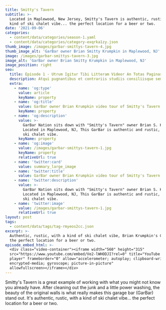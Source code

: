 ```yaml
---
title: Smitty's Tavern
subtitle: >-
  Located in Maplewood, New Jersey, Smitty's Tavern is authentic, rustic, with a
  kind of ski chalet vibe... the perfect location for a beer or two.
date: '2021-09-06'
categories:
  - content/data/categories/season-1.yaml
  - content/data/categories/category-exqrka1zy.json
thumb_image: /images/garbar-smittys-tavern-4.jpg
thumb_image_alt: 'GarBar owner Brian Smitty Krumpkin in Maplewood, NJ'
image: /images/garbar-smittys-tavern-3.jpg
image_alt: 'GarBar owner Brian Smitty Krumpkin in Maplewood, NJ'
image_position: right
seo:
  title: Episode 1 - Utrum Igitur Tibi Litteram Videor An Totas Paginas
  description: Atqui pugnantibus et contrariis studiis consiliisque semper utens nihil
  extra:
    - name: 'og:type'
      value: article
      keyName: property
    - name: 'og:title'
      value: GarBar owner Brian Krumpkin video tour of Smitty's Tavern
      keyName: property
    - name: 'og:description'
      value: >-
        GarBar Nation sits down with "Smitty's Tavern" owner Brian S. Krumpkin.
        Located in Maplewood, NJ, This GarBar is authentic and rustic, with a
        ski chalet vibe.
      keyName: property
    - name: 'og:image'
      value: /images/garbar-smittys-tavern-1.jpg
      keyName: property
      relativeUrl: true
    - name: 'twitter:card'
      value: summary_large_image
    - name: 'twitter:title'
      value: GarBar owner Brian Krumpkin video tour of Smitty's Tavern
    - name: 'twitter:description'
      value: >-
        GarBar Nation sits down with "Smitty's Tavern" owner Brian S. Krumpkin.
        Located in Maplewood, NJ, This GarBar is authentic and rustic, with a
        ski chalet vibe.
    - name: 'twitter:image'
      value: /images/garbar-smittys-tavern-1.jpg
      relativeUrl: true
layout: post
tags:
  - content/data/tags/tag-rmyeos2cc.json
excerpt: >-
  Authentic, rustic, with a kind of ski chalet vibe, Brian Krumpkin's GarBar is
  the perfect location for a beer or two.
episode_embed_html: >-
  <div class="video-container"><iframe width="560" height="315"
  src="https://www.youtube.com/embed/Ve2-lWHODJI?rel=0" title="YouTube video
  player" frameborder="0" allow="accelerometer; autoplay; clipboard-write;
  encrypted-media; gyroscope; picture-in-picture"
  allowfullscreen></iframe></div>
---
```

Smitty's Tavern is a great example of working with what you might not know you already have. After cleaning out the junk and a little power washing, the beauty of the original walls is what really makes this garage bar (GarBar) stand out. It's authentic, rustic, with a kind of ski chalet vibe...  the perfect location for a beer or two.
